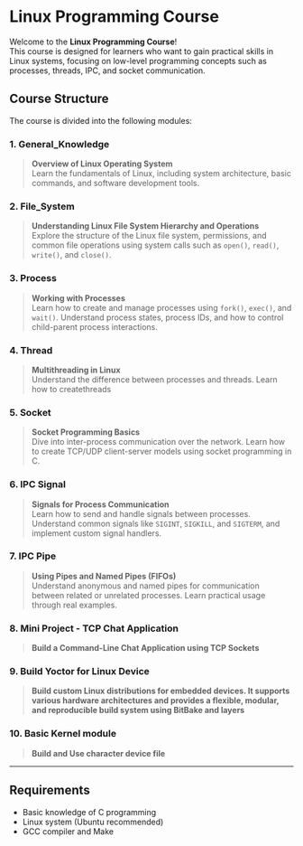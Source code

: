 # Linux Programming Course

Welcome to the **Linux Programming Course**!  
This course is designed for learners who want to gain practical skills in Linux systems, focusing on low-level programming concepts such as processes, threads, IPC, and socket communication.

## Course Structure

The course is divided into the following modules:

### 1. General_Knowledge
> **Overview of Linux Operating System**  
Learn the fundamentals of Linux, including system architecture, basic commands, and software development tools.

### 2. File_System
> **Understanding Linux File System Hierarchy and Operations**  
Explore the structure of the Linux file system, permissions, and common file operations using system calls such as `open()`, `read()`, `write()`, and `close()`.

### 3. Process
> **Working with Processes**  
Learn how to create and manage processes using `fork()`, `exec()`, and `wait()`. Understand process states, process IDs, and how to control child-parent process interactions.

### 4. Thread
> **Multithreading in Linux**  
Understand the difference between processes and threads. Learn how to createthreads

### 5. Socket
> **Socket Programming Basics**  
Dive into inter-process communication over the network. Learn how to create TCP/UDP client-server models using socket programming in C.

### 6. IPC Signal
> **Signals for Process Communication**  
Learn how to send and handle signals between processes. Understand common signals like `SIGINT`, `SIGKILL`, and `SIGTERM`, and implement custom signal handlers.

### 7. IPC Pipe
> **Using Pipes and Named Pipes (FIFOs)**  
Understand anonymous and named pipes for communication between related or unrelated processes. Learn practical usage through real examples.

### 8. Mini Project - TCP Chat Application
> **Build a Command-Line Chat Application using TCP Sockets**  

### 9. Build Yoctor for Linux Device
> **Build custom Linux distributions for embedded devices. It supports various hardware architectures and provides a flexible, modular, and reproducible build system using BitBake and layers**  

### 10. Basic Kernel module
> **Build and Use character device file**  

---

## Requirements

- Basic knowledge of C programming
- Linux system (Ubuntu recommended)
- GCC compiler and Make
